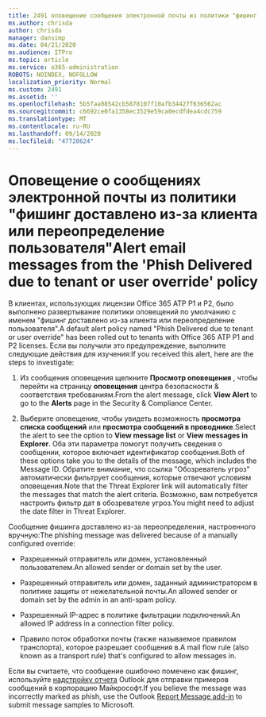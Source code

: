 ```yaml
---
title: 2491 оповещение сообщения электронной почты из политики "фишинг доставлено из-за клиента или переопределение пользователя"
ms.author: chrisda
author: chrisda
manager: dansimp
ms.date: 04/21/2020
ms.audience: ITPro
ms.topic: article
ms.service: o365-administration
ROBOTS: NOINDEX, NOFOLLOW
localization_priority: Normal
ms.custom: 2491
ms.assetid: ''
ms.openlocfilehash: 5b5faa08542cb5878107f10afb34427f636562ac
ms.sourcegitcommit: c6692ce0fa1358ec3529e59ca0ecdfdea4cdc759
ms.translationtype: MT
ms.contentlocale: ru-RU
ms.lasthandoff: 09/14/2020
ms.locfileid: "47728624"
---
```

# <a name="alert-email-messages-from-the-phish-delivered-due-to-tenant-or-user-override-policy"></a><span data-ttu-id="4da73-102">Оповещение о сообщениях электронной почты из политики "фишинг доставлено из-за клиента или переопределение пользователя"</span><span class="sxs-lookup"><span data-stu-id="4da73-102">Alert email messages from the 'Phish Delivered due to tenant or user override' policy</span></span>

<span data-ttu-id="4da73-103">В клиентах, использующих лицензии Office 365 ATP P1 и P2, было выполнено развертывание политики оповещений по умолчанию с именем "фишинг доставлено из-за клиента или переопределение пользователя".</span><span class="sxs-lookup"><span data-stu-id="4da73-103">A default alert policy named "Phish Delivered due to tenant or user override" has been rolled out to tenants with Office 365 ATP P1 and P2 licenses.</span></span> <span data-ttu-id="4da73-104">Если вы получили это предупреждение, выполните следующие действия для изучения:</span><span class="sxs-lookup"><span data-stu-id="4da73-104">If you received this alert, here are the steps to investigate:</span></span>

1. <span data-ttu-id="4da73-105">Из сообщения оповещения щелкните **Просмотр оповещения** , чтобы перейти на страницу **оповещения** центра безопасности & соответствия требованиям.</span><span class="sxs-lookup"><span data-stu-id="4da73-105">From the alert message, click **View Alert** to go to the **Alerts** page in the Security & Compliance Center.</span></span>

2. <span data-ttu-id="4da73-106">Выберите оповещение, чтобы увидеть возможность **просмотра списка сообщений** или **просмотра сообщений в проводнике**.</span><span class="sxs-lookup"><span data-stu-id="4da73-106">Select the alert to see the option to **View message list** or **View messages in Explorer**.</span></span> <span data-ttu-id="4da73-107">Оба эти параметра помогут получить сведения о сообщении, которое включает идентификатор сообщения.</span><span class="sxs-lookup"><span data-stu-id="4da73-107">Both of these options take you to the details of the message, which includes the Message ID.</span></span> <span data-ttu-id="4da73-108">Обратите внимание, что ссылка "Обозреватель угроз" автоматически фильтрует сообщения, которые отвечают условиям оповещения.</span><span class="sxs-lookup"><span data-stu-id="4da73-108">Note that the Threat Explorer link will automatically filter the messages that match the alert criteria.</span></span> <span data-ttu-id="4da73-109">Возможно, вам потребуется настроить фильтр дат в обозревателе угроз.</span><span class="sxs-lookup"><span data-stu-id="4da73-109">You might need to adjust the date filter in Threat Explorer.</span></span>

<span data-ttu-id="4da73-110">Сообщение фишинга доставлено из-за переопределения, настроенного вручную:</span><span class="sxs-lookup"><span data-stu-id="4da73-110">The phishing message was delivered because of a manually configured override:</span></span>

- <span data-ttu-id="4da73-111">Разрешенный отправитель или домен, установленный пользователем.</span><span class="sxs-lookup"><span data-stu-id="4da73-111">An allowed sender or domain set by the user.</span></span>

- <span data-ttu-id="4da73-112">Разрешенный отправитель или домен, заданный администратором в политике защиты от нежелательной почты.</span><span class="sxs-lookup"><span data-stu-id="4da73-112">An allowed sender or domain set by the admin in an anti-spam policy.</span></span>

- <span data-ttu-id="4da73-113">Разрешенный IP-адрес в политике фильтрации подключений.</span><span class="sxs-lookup"><span data-stu-id="4da73-113">An allowed IP address in a connection filter policy.</span></span>

- <span data-ttu-id="4da73-114">Правило поток обработки почты (также называемое правилом транспорта), которое разрешает сообщения в.</span><span class="sxs-lookup"><span data-stu-id="4da73-114">A mail flow rule (also known as a transport rule) that's configured to allow messages in.</span></span>

<span data-ttu-id="4da73-115">Если вы считаете, что сообщение ошибочно помечено как фишинг, используйте [надстройку отчета](https://support.office.com/article/b5caa9f1-cdf3-4443-af8c-ff724ea719d2) Outlook для отправки примеров сообщений в корпорацию Майкрософт.</span><span class="sxs-lookup"><span data-stu-id="4da73-115">If you believe the message was incorrectly marked as phish, use the Outlook [Report Message add-in](https://support.office.com/article/b5caa9f1-cdf3-4443-af8c-ff724ea719d2) to submit message samples to Microsoft.</span></span>

